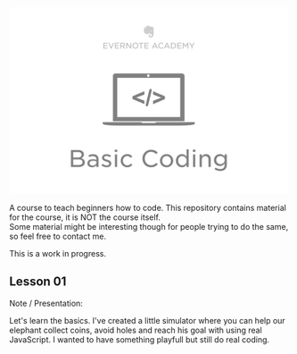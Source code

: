 <img src="header.png" width="500px">

A course to teach beginners how to code. This repository contains material for the course, it is NOT the course itself.  
Some material might be interesting though for people trying to do the same, so feel free to contact me.  
  
This is a work in progress.

## Lesson 01

Note / Presentation:
  
Let's learn the basics. I've created a little simulator where you can help our elephant collect coins, avoid holes and reach his goal with using real JavaScript. I wanted to have something playfull but still do real coding.